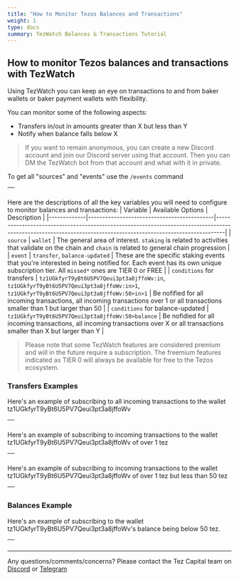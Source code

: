 ```yaml
---
title: "How to Monitor Tezos Balances and Transactions"
weight: 1
type: docs
summary: TezWatch Balances & Transactions Tutorial
---
```


## How to monitor Tezos balances and transactions with TezWatch

Using TezWatch you can keep an eye on transactions to and from baker wallets or baker payment wallets with flexibility.

You can monitor some of the following aspects:
- Transfers in/out in amounts greater than X but less than Y
- Notify when balance falls below X

> If you want to remain anonymous, you can create a new Discord account and join our Discord server using that account. Then you can DM the TezWatch bot from that account and what with it in private.

To get all "sources" and "events" use the `/events` command

| ![<Slash Events>](/tezwatch/tutorial/tezwatchSlashEvents.png) |
|-|

Here are the descriptions of all the key variables you will need to configure to monitor balances and transactions:
| Variable    | Available Options                          | Description                                                                                                                                                   |
|-------------|--------------------------------------------|---------------------------------------------------------------------------------------------------------------------------------------------------------------|
| `source`    | `wallet` | The general area of interest. `staking` is related to activities that validate on the chain and `chain` is related to general chain progression               |
| `event`     | `transfer`, `balance-updated` | These are the specific staking events that you're interested in being notified for. Each event has its own unique subscription tier. All `missed*` ones are TIER 0 or FREE |
| `conditions` for transfers | `tz1UGkfyrT9yBt6U5PV7Qeui3pt3a8jffoWv:in`, `tz1UGkfyrT9yBt6U5PV7Qeui3pt3a8jffoWv:in>1`, `tz1UGkfyrT9yBt6U5PV7Qeui3pt3a8jffoWv:50>in>1` | Be nofified for all incoming transactions, all incoming transactions over 1 or all transactions smaller than 1 but larger than 50 |
| `conditions` for balance-updated | `tz1UGkfyrT9yBt6U5PV7Qeui3pt3a8jffoWv:50>balance` | Be nofidied for all incoming transactions, all incoming transactions over X or all transactions smaller than X but larger than Y |

> Please note that some TezWatch features are considered premium and will in the future require a subscription. The freemium features indicated as TIER 0 will always be available for free to the Tezos ecosystem.

### Transfers Examples

Here's an example of subscribing to all incoming transactions to the wallet tz1UGkfyrT9yBt6U5PV7Qeui3pt3a8jffoWv

| ![<Incoming transfer>](/tezwatch/tutorial/tezwatchIncoming.png) |
|-|

Here's an example of subscribing to incoming transactions to the wallet tz1UGkfyrT9yBt6U5PV7Qeui3pt3a8jffoWv of over 1 tez

| ![<Incoming transfer>](/tezwatch/tutorial/tezwatchIncomingMore1.png) |
|-|

Here's an example of subscribing to incoming transactions to the wallet tz1UGkfyrT9yBt6U5PV7Qeui3pt3a8jffoWv of over 1 tez but less than 50 tez

| ![<Incoming transfer>](/tezwatch/tutorial/tezwatchIncomingMore1Less50.png) |
|-|

### Balances Example

Here's an example of subscribing to the wallet tz1UGkfyrT9yBt6U5PV7Qeui3pt3a8jffoWv's balance being below 50 tez.

| ![<Incoming transfer>](/tezwatch/tutorial/tezwatchBalance50.png) |
|-|

---

Any questions/comments/concerns? Please contact the Tez Capital team on
[Discord](https://discord.gg/cVGMA4MaNM) or [Telegram](https://t.me/tezcapital) 